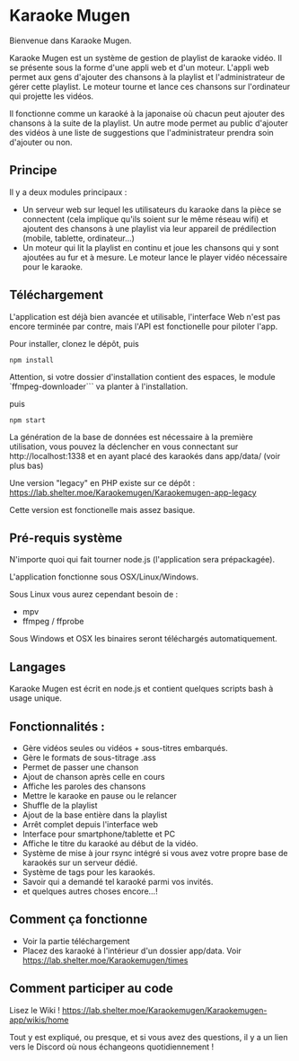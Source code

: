 # Karaoke Mugen


Bienvenue dans Karaoke Mugen. 

Karaoke Mugen est un système de gestion de playlist de karaoke vidéo. Il se présente sous la forme d'une appli web et d'un moteur. L'appli web permet aux gens d'ajouter des chansons à la playlist et l'administrateur de gérer cette playlist. Le moteur tourne et lance ces chansons sur l'ordinateur qui projette les vidéos.

Il fonctionne comme un karaoké à la japonaise où chacun peut ajouter des chansons à la suite de la playlist. Un autre mode permet au public d'ajouter des vidéos à une liste de suggestions que l'administrateur prendra soin d'ajouter ou non.

## Principe

Il y a deux modules principaux :
- Un serveur web sur lequel les utilisateurs du karaoke dans la pièce se connectent (cela implique qu'ils soient sur le même réseau wifi) et ajoutent des chansons à une playlist via leur appareil de prédilection (mobile, tablette, ordinateur...)
- Un moteur qui lit la playlist en continu et joue les chansons qui y sont ajoutées au fur et à mesure. Le moteur lance le player vidéo nécessaire pour le karaoke.

## Téléchargement

L'application est déjà bien avancée et utilisable, l'interface Web n'est pas encore terminée par contre, mais l'API est fonctionelle pour piloter l'app.

Pour installer, clonez le dépôt, puis

```
npm install
```

Attention, si votre dossier d'installation contient des espaces, le module `ffmpeg-downloader``` va planter à l'installation.

puis

```
npm start
```

La génération de la base de données est nécessaire à la première utilisation, vous pouvez la déclencher en vous connectant sur http://localhost:1338 et en ayant placé des karaokés dans app/data/ (voir plus bas)

Une version "legacy" en PHP existe sur ce dépôt :
https://lab.shelter.moe/Karaokemugen/Karaokemugen-app-legacy

Cette version est fonctionelle mais assez basique.

## Pré-requis système

N'importe quoi qui fait tourner node.js (l'application sera prépackagée).

L'application fonctionne sous OSX/Linux/Windows.

Sous Linux vous aurez cependant besoin de :
* mpv
* ffmpeg / ffprobe

Sous Windows et OSX les binaires seront téléchargés automatiquement.

    
## Langages

Karaoke Mugen est écrit en node.js et contient quelques scripts bash à usage unique.

## Fonctionnalités :

- Gère vidéos seules ou vidéos + sous-titres embarqués.
- Gère le formats de sous-titrage .ass 
- Permet de passer une chanson
- Ajout de chanson après celle en cours
- Affiche les paroles des chansons
- Mettre le karaoke en pause ou le relancer
- Shuffle de la playlist
- Ajout de la base entière dans la playlist
- Arrêt complet depuis l'interface web
- Interface pour smartphone/tablette et PC
- Affiche le titre du karaoké au début de la vidéo.
- Système de mise à jour rsync intégré si vous avez votre propre base de karaokés sur un serveur dédié.
- Système de tags pour les karaokés.
- Savoir qui a demandé tel karaoké parmi vos invités.
- et quelques autres choses encore...!

## Comment ça fonctionne

* Voir la partie téléchargement
* Placez des karaoké à l'intérieur d'un dossier app/data. Voir https://lab.shelter.moe/Karaokemugen/times

## Comment participer au code

Lisez le Wiki ! 
https://lab.shelter.moe/Karaokemugen/Karaokemugen-app/wikis/home

Tout y est expliqué, ou presque, et si vous avez des questions, il y a un lien vers le Discord où nous échangeons quotidiennement !